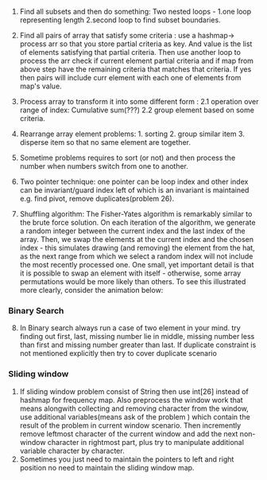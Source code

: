 1. Find all subsets and then do something: Two nested loops - 1.one loop representing length 2.second loop to find subset boundaries.  

2. Find all pairs of array that satisfy some criteria : use a hashmap-> process arr so that you store partial criteria as key. And value is the list of elements satisfying that partial criteria. Then use another loop to process the arr check if current element partial criteria and if map from above step have the remaining criteria that matches that criteria. If yes then pairs will include curr element with each one of elements from map's value. 

3. Process array to transform it into some different form : 
 2.1 operation over range of index: Cumulative sum(???)
 2.2 group element based on some criteria.
 
4. Rearrange array element problems: 1. sorting 2. group similar item 3. disperse item so that no same element are together. 

5. Sometime problems requires to sort (or not) and then process the number when numbers switch from one to another.
6. Two pointer technique: one pointer can be loop index and other index can be invariant/guard index left of which is an invariant is maintained e.g. find pivot, remove duplicates(problem 26).
7. Shuffling algorithm: The Fisher-Yates algorithm is remarkably similar to the brute force solution. On each iteration of the algorithm, we generate a random integer between the current index and the last index of the array. Then, we swap the elements at the current index and the chosen index - this simulates drawing (and removing) the element from the hat, as the next range from which we select a random index will not include the most recently processed one. One small, yet important detail is that it is possible to swap an element with itself - otherwise, some array permutations would be more likely than others. To see this illustrated more clearly, consider the animation below:

### Binary Search
8. In Binary search always run a case of two element in your mind. try finding out first, last, missing number lie in middle, missing number less than first and missing number greater than last. If duplicate constraint is not mentioned explicitly then try to cover duplicate scenario 

### Sliding window
1. If sliding window problem consist of String then use int[26] instead of hashmap for frequency map. Also preprocess the window work that means alongwith collecting and removing character from the window, use additional variables(means ask of the problem ) which contain the result of the problem in current window scenario. Then incremently remove leftmost character of the current window and add the next non-window character in rightmost part, plus try to manipulate additional variable character by character. 
2. Sometimes you just need to maintain the pointers to left and right position no need to maintain the sliding window map. 